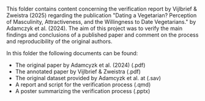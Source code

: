 This folder contains content concerning the verification report by Vijlbrief & Zweistra (2025) regarding the publication "Dating a Vegetarian? Perception of Masculinity, Attractiveness, and the Willingness to Date Vegetarians." by Adamczyk et al. (2024). The aim of this project was to verify the main findings and conclusions of a published paper and comment on the process and reproducibility of the original authors.

In this folder the following documents can be found:
- The original paper by Adamcyzk et al. (2024)		      (.pdf)
- The annotated paper by Vijlbrief & Zweistra		        (.pdf)
- The original dataset provided by Adamcyzk et al. at 	(.sav)
- A report and script for the verification process     	(.qmd)
- A poster summarizing the verification process 		    (.pptx)

